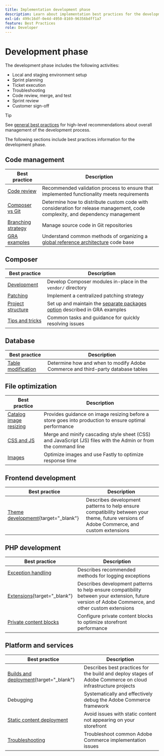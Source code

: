```yaml
---
title: Implementation development phase
description: Learn about implementation best practices for the development phase of Adobe Commerce projects.
exl-id: 499c16df-0e4d-4950-8169-96356bdff1a7
feature: Best Practices
role: Developer
---
```


# Development phase

The development phase includes the following activities:

- Local and staging environment setup
- Sprint planning
- Ticket execution
- Troubleshooting
- Code review, merge, and test
- Sprint review
- Customer sign-off

>[!TIP]
>
>See [general best practices](general.md) for high-level recommendations about overall management of the development process.

The following sections include best practices information for the development phase.

## Code management

| Best practice                                                   | Description                                                                                                                          |
|-----------------------------------------------------------------|--------------------------------------------------------------------------------------------------------------------------------------|
| [Code review](code-review.md)                                   | Recommended validation process to ensure that implemented functionality meets requirements                                           |
| [Composer vs Git](code-management.md)                           | Determine how to distribute custom code with consideration for release management, code complexity, and dependency management        |
| [Branching strategy](git-branching.md)                          | Manage source code in Git repositories                                                                                               |
| [GRA examples](../../architecture/global-reference/examples.md) | Understand common methods of organizing a [global reference architecture](../../architecture/global-reference/overview.md) code base |

## Composer

| Best practice                                                                          | Description                                                                                                                                              |
|----------------------------------------------------------------------------------------|----------------------------------------------------------------------------------------------------------------------------------------------------------|
| [Development](../../architecture/global-reference/composer/overview.md)                | Develop Composer modules in-place in the `vendor/` directory                                                                                             |
| [Patching](../maintenance/patching-at-scale.md)                                        | Implement a centralized patching strategy                                                                                                                |
| [Project structure](../../architecture/global-reference/composer/project-structure.md) | Set up and maintain the [separate packages option](../../architecture/global-reference/examples.md#option-1-separate-packages) described in GRA examples |
| [Tips and tricks](../../architecture/global-reference/composer/tips-and-tricks.md)     | Common tasks and guidance for quickly resolving issues                                                                                                   |

## Database

| Best practice                                                  | Description                                                                     |
|----------------------------------------------------------------|---------------------------------------------------------------------------------|
| [Table modification](modifying-core-and-third-party-tables.md) | Determine how and when to modify Adobe Commerce and third-party database tables |

## File optimization

| Best practice                                       | Description                                                                                                    |
|-----------------------------------------------------|----------------------------------------------------------------------------------------------------------------|
| [Catalog image resizing](catalog-image-resizing.md) | Provides guidance on image resizing before a store goes into production to ensure optimal performance          |
| [CSS and JS](optimize-css-js-files.md)              | Merge and minify cascading style sheet (CSS) and JavaScript (JS) files with the Admin or from the command line |
| [Images](image-optimization.md)                     | Optimize images and use Fastly to optimize response time                                                       |

## Frontend development

| Best practice                                                                                                  | Description                                                                                                                              |
|----------------------------------------------------------------------------------------------------------------|------------------------------------------------------------------------------------------------------------------------------------------|
| [Theme developmemt](https://developer.adobe.com/commerce/frontend-core/guide/best-practices/){target="_blank"} | Describes development patterns to help ensure compatibility between your theme, future versions of Adobe Commerce, and custom extensions |

## PHP development

| Best practice                                                                           | Description                                                                                                                                       |
|-----------------------------------------------------------------------------------------|---------------------------------------------------------------------------------------------------------------------------------------------------|
| [Exception handling](exception-handling.md)                                             | Describes recommended methods for logging exceptions                                                                                              |
| [Extensions](https://developer.adobe.com/commerce/php/best-practices/){target="_blank"} | Describes development patterns to help ensure compatibility between your extension, future version of Adobe Commerce, and other custom extensions |
| [Private content blocks](private-content-block-configuration.md)                        | Configure private content blocks to optimize storefront performance                                                                               |

## Platform and services

| Best practice                                                                                                                                          | Description                                                                                                 |
|--------------------------------------------------------------------------------------------------------------------------------------------------------|-------------------------------------------------------------------------------------------------------------|
| [Builds and deployment](https://experienceleague.adobe.com/docs/commerce-cloud-service/user-guide/develop/deploy/best-practices.html){target="_blank"} | Describes best practices for the build and deploy stages of Adobe Commerce on cloud infrastructure projects |
| Debugging                                                                                                                                              | Systematically and effectively debug the Adobe Commerce framework                                           |
| [Static content deployment](static-content-deployment.md)                                                                                              | Avoid issues with static content not appearing on your storefront                                           |
| [Troubleshooting](troubleshooting.md)                                                                                                                  | Troubleshoot common Adobe Commerce implementation issues                                                    |
